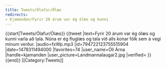 ```yaml
---
title: Tweets/Ólafur/Ólæs
redirects:
- Kjamanden/Fyrir 20 árum var ég ólæs og kunni
---
```


{{start|Tweets/Ólafur/Ólæs}}
<level b2/>
{{tweet
|text=Fyrir 20 árum var ég ólæs og kunni varla að tala. Núna er ég fluglæs og tala við alls konar fólk sem á vegi mínum verður.
|audio=fxWp.mp3
|id=794722123755515904
|date=1478311494000
|favorites=74
|user_name=Óli Árna
|handle=kjamanden
|user_picture=Landmannalaugar2.jpg
|verified=
}}
{{end}}<noinclude>
[[Category:Tweets]]
</noinclude>